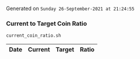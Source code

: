 Generated on `Sunday 26-September-2021 at 21:24:55`

### Current to Target Coin Ratio
`current_coin_ratio.sh`

Date|Current|Target|Ratio
---|---|---|---
